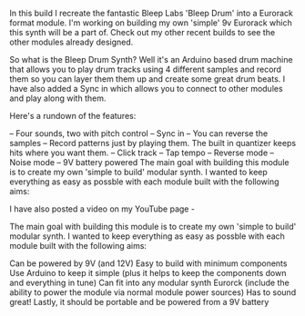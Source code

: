 In this build I recreate the fantastic Bleep Labs 'Bleep Drum' into a Eurorack format module. I'm working on building my own 'simple' 9v Eurorack which this synth will be a part of.
Check out my other recent builds to see the other modules already designed.

So what is the Bleep Drum Synth? Well it's an Arduino based drum machine that allows you to play drum tracks using 4 different samples and record them so you can layer them them up and create some great drum beats.
I have also added a Sync in which allows you to connect to other modules and play along with them.

Here's a rundown of the features:

– Four sounds, two with pitch control
– Sync in
– You can reverse the samples
– Record patterns just by playing them. The built in quantizer keeps hits where you want them.
– Click track
– Tap tempo
– Reverse mode
– Noise mode
– 9V battery powered
The main goal with building this module is to create my own 'simple to build' modular synth. I wanted to keep everything as easy as possble with each module built with the following aims:

I have also posted a video on my YouTube page - 

The main goal with building this module is to create my own 'simple to build' modular synth. I wanted to keep everything as easy as possble with each module built with the following aims:

Can be powered by 9V (and 12V)
Easy to build with minimum components
Use Arduino to keep it simple (plus it helps to keep the components down and everything in tune)
Can fit into any modular synth Eurorck (include the ability to power the module via normal module power sources)
Has to sound great!
Lastly, it should be portable and be powered from a 9V battery
